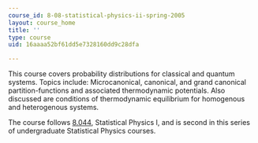 ```yaml
---
course_id: 8-08-statistical-physics-ii-spring-2005
layout: course_home
title: ''
type: course
uid: 16aaaa52bf61dd5e7328160dd9c28dfa

---
```

This course covers probability distributions for classical and quantum systems. Topics include: Microcanonical, canonical, and grand canonical partition-functions and associated thermodynamic potentials. Also discussed are conditions of thermodynamic equilibrium for homogenous and heterogenous systems.

The course follows [8.044](/courses/8-044-statistical-physics-i-spring-2013/), Statistical Physics I, and is second in this series of undergraduate Statistical Physics courses.

